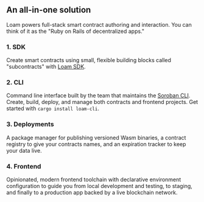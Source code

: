 ## An all-in-one solution

Loam powers full-stack smart contract authoring and interaction. You can think of it as the "Ruby on Rails of decentralized apps."

### 1. SDK

Create smart contracts using small, flexible building blocks called "subcontracts" with [Loam SDK](https://crates.io/crates/loam-sdk).

### 2. CLI

Command line interface built by the team that maintains the [Soroban CLI](https://github.com/stellar/soroban-cli). Create, build, deploy, and manage both contracts and frontend projects. Get started with `cargo install loam-cli`.

### 3. Deployments

A package manager for publishing versioned Wasm binaries, a contract registry to give your contracts names, and an expiration tracker to keep your data live.

### 4. Frontend

Opinionated, modern frontend toolchain with declarative environment configuration to guide you from local development and testing, to staging, and finally to a production app backed by a live blockchain network.
